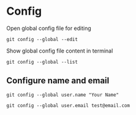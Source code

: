 # Config

Open global config file for editing

```shell
git config --global --edit
```

Show global config file content in terminal

```shell
git config --global --list
```

## Configure name and email

```shell
git config --global user.name "Your Name"
```

```shell
git config --global user.email test@email.com
```
